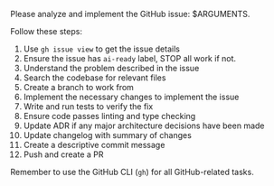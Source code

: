 Please analyze and implement the GitHub issue: $ARGUMENTS.

Follow these steps:

1. Use `gh issue view` to get the issue details
2. Ensure the issue has `ai-ready` label, STOP all work if not.
3. Understand the problem described in the issue
4. Search the codebase for relevant files
5. Create a branch to work from
6. Implement the necessary changes to implement the issue
7. Write and run tests to verify the fix
8. Ensure code passes linting and type checking
9. Update ADR if any major architecture decisions have been made
10. Update changelog with summary of changes
11. Create a descriptive commit message
12. Push and create a PR

Remember to use the GitHub CLI (`gh`) for all GitHub-related tasks.